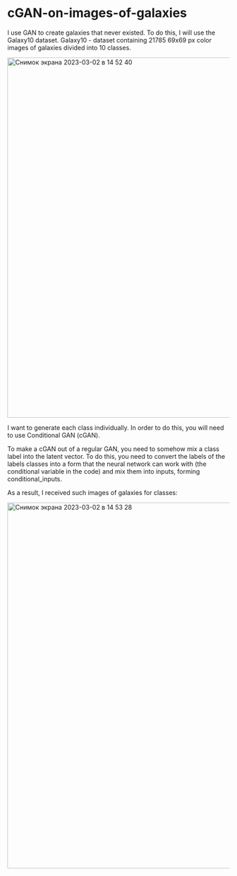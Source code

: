 # cGAN-on-images-of-galaxies
I use GAN to create galaxies that never existed. To do this, I will use the Galaxy10 dataset.
Galaxy10 - dataset containing 21785 69x69 px color images of galaxies divided into 10 classes.

<img width="815" alt="Снимок экрана 2023-03-02 в 14 52 40" src="https://user-images.githubusercontent.com/95381758/222421201-a6ac55ce-1c84-4e17-b175-28b8da48e622.png">

I want to generate each class individually.
In order to do this, you will need to use Conditional GAN (cGAN).

To make a cGAN out of a regular GAN, you need to somehow mix a class label into the latent vector. To do this, you need to convert the labels of the labels classes into a form that the neural network can work with (the conditional variable in the code) and mix them into inputs, forming conditional_inputs.

As a result, I received such images of galaxies for classes:

<img width="828" alt="Снимок экрана 2023-03-02 в 14 53 28" src="https://user-images.githubusercontent.com/95381758/222421369-481aa8cd-737c-486f-879d-bdeb5ebc8773.png">
